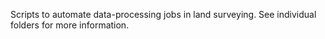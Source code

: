 Scripts to automate data-processing jobs in land surveying. See individual folders for more information.
